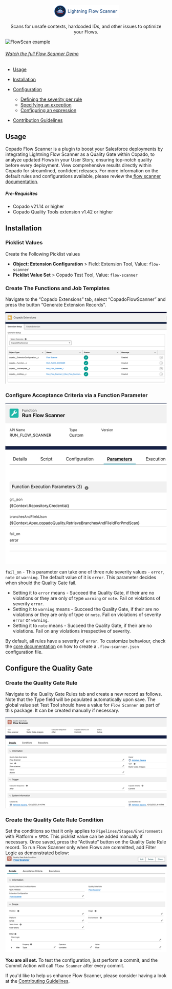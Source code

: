 <p align="center">
  <a href="https://github.com/Flow-Scanner">
    <img src="https://raw.githubusercontent.com/Flow-Scanner/lightning-flow-scanner-core/main/media/bannerslim.png" style="width: 41%;" />
  </a>
</p>
<p align="center">Scans for unsafe contexts, hardcoded IDs, and other issues to optimize your Flows.</p>

![FlowScan example](https://raw.githubusercontent.com/Flow-Scanner/lightning-flow-scanner-copado/main/assets/Copado-LFS.gif)

###### [Watch the full Flow Scanner Demo](https://www.loom.com/share/d5fc87459e714e94b72abcd5511be5d8)

- [Usage](#usage)
- [Installation](#installation)
- [Configuration](#configuration)

  - [Defining the severity per rule](#defining-the-severity-per-rule)
  - [Specifying an exception](#specifying-an-exception)
  - [Configuring an expression](#configuring-an-expression)
- [Contribution Guidelines](#contribution-guidelines)

## Usage

Copado Flow Scanner is a plugin to boost your Salesforce deployments by integrating Lightning Flow Scanner as a Quality Gate within Copado, to analyze updated Flows in your User Story, ensuring top-notch quality before every deployment. View comprehensive results directly within Copado for streamlined, confident releases. For more information on the default rules and configurations available, please review the[ flow scanner documentation](https://flow-scanner.github.io/lightning-flow-scanner-core/).

##### Pre-Requisites

* Copado v21.14 or higher
* Copado Quality Tools extension v1.42 or higher

## Installation

### Picklist Values

Create the Following Picklist values

* **Object: Extension Configuration** > Field: Extension Tool, Value: `flow-scanner`
* **Picklist Value Set** > Copado Test Tool, Value: `flow-scanner`

### Create The Functions and Job Templates

Navigate to the “Copado Extensions” tab, select “CopadoFlowScanner” and press the button “Generate Extension Records”.

![Generate Extension Records](./assets/images/generate-extension-records.png)

### Configure Acceptance Criteria via a Function Parameter

 ![Function Parameter](./assets/images/function-parameter.png)

`fail_on` - This parameter can take one of three rule severity values - `error`, `note` or `warning`. The default value of it is `error`. This parameter decides when should the Quality Gate fail.

- Setting it to `error` means - Succeed the Quality Gate, if their are no violations or they are only of type `warning` or `note`. Fail on violations of severity `error`.
- Setting it to `warning` means - Succeed the Quality Gate, if their are no violations or they are only of type or `note`. Fail on violations of severity `error` or `warning`.
- Setting it to `note` means - Succeed the Quality Gate, if their are no violations. Fail on any violations irrespective of severity.

By default, all rules have a severity of `error`. To customize behaviour, check the [core documentation](https://flow-scanner.github.io/lightning-flow-scanner-core/) on how to create a  `.flow-scanner.json` configuration file.

## Configure the Quality Gate

### Create the Quality Gate Rule

Navigate to the Quality Gate Rules tab and create a new record as follows. Note that the Type field will be populated automatically upon save. The global value set Test Tool should have a value for `Flow Scanner` as part of this package. It can be created manually if necessary.

![Configure Quality Gate](./assets/images/create-quality-gate-rule.png)

### Create the Quality Gate Rule Condition

Set the conditions so that it only applies to `Pipelines/Stages/Environments` with Platform = `SFDX`. This picklist value can be added manually if necessary.
Once saved, press the “Activate” button on the Quality Gate Rule record. To run Flow Scanner only when Flows are committed, add Filter Logic as demonstrated below:
![Quality Gate Rule Condition](./assets/images/quality-gate-rule-condition.png)

**You are all set.** To test the configuration, just perform a commit, and the Commit Action will call `Flow Scanner` after every commit.

If you'd like to help us enhance Flow Scanner, please consider having a look at the [Contributing Guidelines](https://github.com/Flow-Scanner/lightning-flow-scanner-core/blob/main/CONTRIBUTING.md).
